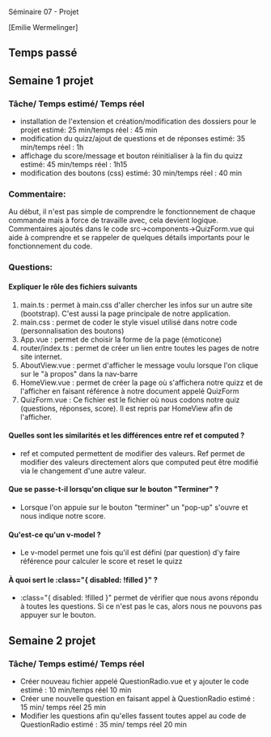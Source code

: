 Séminaire 07 - Projet

[Emilie Wermelinger]

## Temps passé

## Semaine 1 projet

### Tâche/ Temps estimé/ Temps réel

- installation de l'extension et création/modification des dossiers pour le projet
  estimé: 25 min/temps réel : 45 min
- modification du quizz/ajout de questions et de réponses
  estimé: 35 min/temps réel : 1h
- affichage du score/message et bouton réinitialiser à la fin du quizz
  estimé: 45 min/temps réel : 1h15
- modification des boutons (css)
  estimé: 30 min/temps réel : 40 min

### Commentaire:

Au début, il n'est pas simple de comprendre le fonctionnement de chaque commande mais à force de travaille avec, cela devient logique.
Commentaires ajoutés dans le code src->components->QuizForm.vue qui aide à comprendre et se rappeler de quelques détails importants pour le fonctionnement du code.

### Questions:

#### Expliquer le rôle des fichiers suivants

1. main.ts : permet à main.css d'aller chercher les infos sur un autre site (bootstrap). C'est aussi la page principale de notre application.
2. main.css : permet de coder le style visuel utilisé dans notre code (personnalisation des boutons)
3. App.vue : permet de choisir la forme de la page (émoticone)
4. router/index.ts : permet de créer un lien entre toutes les pages de notre site internet.
5. AboutView.vue : permet d'afficher le message voulu lorsque l'on clique sur le "à propos" dans la nav-barre
6. HomeView.vue : permet de créer la page où s'affichera notre quizz et de l'afficher en faisant référence à notre document appelé QuizForm
7. QuizForm.vue : Ce fichier est le fichier où nous codons notre quiz (questions, réponses, score). Il est repris par HomeView afin de l'afficher.

#### Quelles sont les similarités et les différences entre ref et computed ?

- ref et computed permettent de modifier des valeurs.
  Ref permet de modifier des valeurs directement alors que computed peut être modifié via le changement d'une autre valeur.

#### Que se passe-t-il lorsqu'on clique sur le bouton "Terminer" ?

- Lorsque l'on appuie sur le bouton "terminer" un "pop-up" s'ouvre et nous indique notre score.

#### Qu'est-ce qu'un v-model ?

- Le v-model permet une fois qu'il est défini (par question) d'y faire référence pour calculer le score et reset le quizz

#### À quoi sert le :class="{ disabled: !filled }" ?

- :class="{ disabled: !filled }" permet de vérifier que nous avons répondu à toutes les questions. Si ce n'est pas le cas, alors nous ne pouvons pas appuyer sur le bouton.

## Semaine 2 projet

### Tâche/ Temps estimé/ Temps réel

- Créer nouveau fichier appelé QuestionRadio.vue et y ajouter le code estimé : 10 min/temps réel 10 min
- Créer une nouvelle question en faisant appel à QuestionRadio
  estimé : 15 min/ temps réel 25 min
- Modifier les questions afin qu'elles fassent toutes appel au code de QuestionRadio
  estimé : 35 min/ temps réel 20 min
